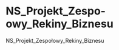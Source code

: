 NS_Projekt_Zespo-owy_Rekiny_Biznesu
===================================

NS_Projekt_Zespołowy_Rekiny_Biznesu